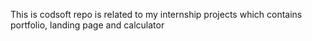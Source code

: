 This is codsoft repo is related to my internship projects which contains portfolio, landing page and calculator
